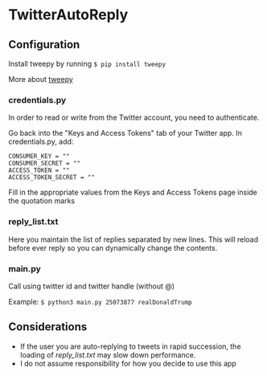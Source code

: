 # TwitterAutoReply

## Configuration
Install tweepy by running `$ pip install tweepy`

More about [tweepy](http://www.tweepy.org/)

### credentials.py
In order to read or write from the Twitter account, you need to authenticate.

Go back into the "Keys and Access Tokens" tab of your Twitter app. In credentials.py, add:

```
CONSUMER_KEY = ""  
CONSUMER_SECRET = ""  
ACCESS_TOKEN = ""  
ACCESS_TOKEN_SECRET = ""  
```

Fill in the appropriate values from the Keys and Access Tokens page inside the quotation marks

### reply_list.txt
Here you maintain the list of replies separated by new lines. This will reload before ever reply so you can dynamically change the contents.

### main.py
Call using twitter id and twitter handle (without @)

Example: `$ python3 main.py 25073877 realDonaldTrump`

## Considerations
- If the user you are auto-replying to tweets in rapid succession, the loading of *reply_list.txt* may slow down performance. 
- I do not assume responsibility for how you decide to use this app